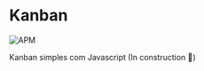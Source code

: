 # Kanban

<img alt="APM" src="https://img.shields.io/apm/l/vim-mode?color=crimson&logo=none">

 Kanban simples com Javascript (In construction :construction:)
